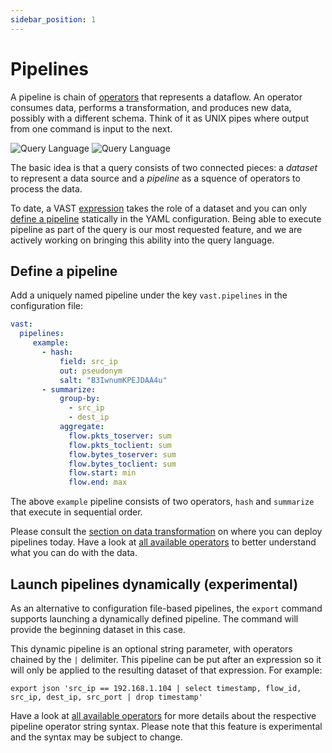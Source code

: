 ```yaml
---
sidebar_position: 1
---
```


# Pipelines

A pipeline is chain of [operators](operators) that represents a dataflow. An
operator consumes data, performs a transformation, and produces new data,
possibly with a different schema. Think of it as UNIX pipes where output from
one command is input to the next.

![Query Language](/img/query-language.light.png#gh-light-mode-only)
![Query Language](/img/query-language.dark.png#gh-dark-mode-only)

The basic idea is that a query consists of two connected pieces: a *dataset* to
represent a data source and a *pipeline* as a squence of operators to process
the data.

To date, a VAST [expression](expressions) takes the role of a dataset and you
can only [define a pipeline](/docs/use/transform) statically in the YAML
configuration. Being able to execute pipeline as part of the query is our most
requested feature, and we are actively working on bringing this ability into the
query language.

## Define a pipeline

Add a uniquely named pipeline under the key `vast.pipelines` in the
configuration file:

```yaml
vast:
  pipelines:
     example:
       - hash:
           field: src_ip
           out: pseudonym
           salt: "B3IwnumKPEJDAA4u"
       - summarize:
           group-by:
             - src_ip
             - dest_ip
           aggregate:
             flow.pkts_toserver: sum
             flow.pkts_toclient: sum
             flow.bytes_toserver: sum
             flow.bytes_toclient: sum
             flow.start: min
             flow.end: max
```

The above `example` pipeline consists of two operators, `hash` and `summarize`
that execute in sequential order.

Please consult the [section on data transformation](/docs/use/transform) on
where you can deploy pipelines today. Have a look at [all available
operators](operators) to better understand what you can do with the data.

## Launch pipelines dynamically (experimental)

As an alternative to configuration file-based pipelines, the `export` command
supports launching a dynamically defined pipeline. The command will
provide the beginning dataset in this case.

This dynamic pipeline is an optional string parameter, with operators chained
by the `|` delimiter. This pipeline can be put after an expression so it will
only be applied to the resulting dataset of that expression. For example:

`export json 'src_ip == 192.168.1.104 | select timestamp, flow_id, src_ip,
dest_ip, src_port | drop timestamp'`

Have a look at [all available operators](operators) for more details about the
respective pipeline operator string syntax. Please note that this feature is
experimental and the syntax may be subject to change.

